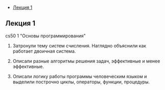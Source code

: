 - [Лекция 1](#lection1)

## <a name="lection1"></a> Лекция 1

cs50 1 "Основы программирования"

1) Затронули тему систем счисления. Наглядно объяснили как работает двоичная система.

2) Описали разные алгоритмы решения задач, эффективные и менее эффективные.

3) Описали логику работы программы человеческим языком и выделили построчно  циклы, операторы, функции, процедуры.
